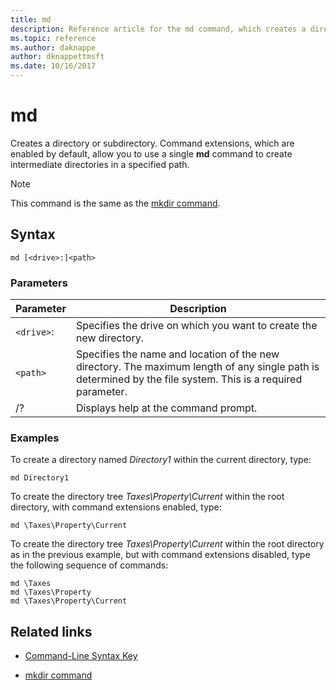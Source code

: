 ```yaml
---
title: md
description: Reference article for the md command, which creates a directory or subdirectory.
ms.topic: reference
ms.author: daknappe
author: dknappettmsft
ms.date: 10/16/2017
---
```


# md

Creates a directory or subdirectory. Command extensions, which are enabled by default, allow you to use a single **md** command to create intermediate directories in a specified path.

> [!NOTE]
> This command is the same as the [mkdir command](mkdir.md).

## Syntax

```
md [<drive>:]<path>
```

### Parameters

| Parameter | Description |
| --------- | ----------- |
| `<drive>`: | Specifies the drive on which you want to create the new directory. |
| `<path>` | Specifies the name and location of the new directory. The maximum length of any single path is determined by the file system. This is a required parameter. |
| /? | Displays help at the command prompt. |

### Examples

To create a directory named *Directory1* within the current directory, type:

```
md Directory1
```

To create the directory tree *Taxes\Property\Current* within the root directory, with command extensions enabled, type:

```
md \Taxes\Property\Current
```

To create the directory tree *Taxes\Property\Current* within the root directory as in the previous example, but with command extensions disabled, type the following sequence of commands:

```
md \Taxes
md \Taxes\Property
md \Taxes\Property\Current
```

## Related links

- [Command-Line Syntax Key](command-line-syntax-key.md)

- [mkdir command](mkdir.md)
